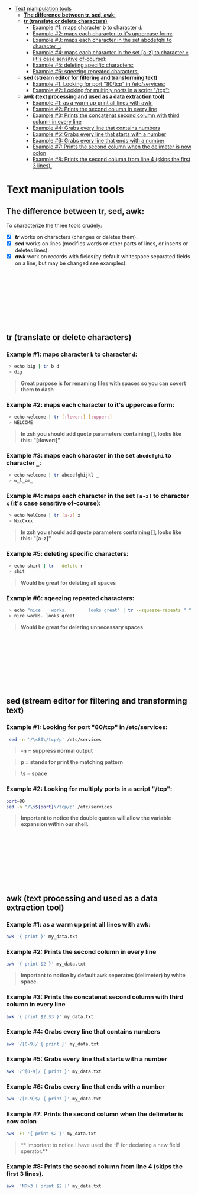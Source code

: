 <!--ts-->
   * [Text manipulation tools](#text-manipulation-tools)
      * [<strong>The difference between tr, sed, awk</strong>:](#the-difference-between-tr-sed-awk)
      * [<strong>tr (translate or delete characters)</strong>](#tr-translate-or-delete-characters)
         * [Example #1: maps character b to character <code>d</code>:](#example-1-maps-character-b-to-character-d)
         * [Example #2: maps each character to it's uppercase form:](#example-2-maps-each-character-to-its-uppercase-form)
         * [Example #3: maps each character in the set abcdefghi to character <code>_</code>:](#example-3-maps-each-character-in-the-set-abcdefghi-to-character-_)
         * [Example #4: maps each character in the set [a-z] to character <code>x</code> (it's case sensitive of-course):](#example-4-maps-each-character-in-the-set-a-z-to-character-x-its-case-sensitive-of-course)
         * [Example #5: deleting specific characters:](#example-5-deleting-specific-characters)
         * [Example #6: sqeezing repeated characters:](#example-6-sqeezing-repeated-characters)
      * [<strong>sed (stream editor for filtering and transforming text)</strong>](#sed-stream-editor-for-filtering-and-transforming-text)
         * [Example #1: Looking for port "80/tcp" in /etc/services:](#example-1-looking-for-port-80tcp-in-etcservices)
         * [Example #2: Looking for multiply ports in a script "/tcp":](#example-2-looking-for-multiply-ports-in-a-script-tcp)
      * [<strong>awk (text processing and used as a data extraction tool)</strong>](#awk-text-processing-and-used-as-a-data-extraction-tool)
         * [Example #1: as a warm up print all lines with awk:](#example-1-as-a-warm-up-print-all-lines-with-awk)
         * [Example #2: Prints the second column in every line](#example-2-prints-the-second-column-in-every-line)
         * [Example #3: Prints the concatenat second column with third column in every line](#example-3-prints-the-concatenat-second-column-with-third-column-in-every-line)
         * [Example #4: Grabs every line that contains numbers](#example-4-grabs-every-line-that-contains-numbers)
         * [Example #5: Grabs every line that starts with a number](#example-5-grabs-every-line-that-starts-with-a-number)
         * [Example #6: Grabs every line that ends with a number](#example-6-grabs-every-line-that-ends-with-a-number)
         * [Example #7: Prints the second column when the delimeter is now colon](#example-7-prints-the-second-column-when-the-delimeter-is-now-colon)
         * [Example #8: Prints the second column from line 4 (skips the first 3 lines).](#example-8-prints-the-second-column-from-line-4-skips-the-first-3-lines)

<!-- Added by: gil_diy, at: 2018-07-27T18:27+03:00 -->

<!--te-->

# Text manipulation tools

## **The difference between tr, sed, awk**:
To characterize the three tools crudely:

- [x] _**tr**_ works on characters (changes or deletes them).
- [x] _**sed**_ works on lines (modifies words or other parts of lines, or inserts or deletes lines).
- [x] _**awk**_ work on records with fields(by default whitespace separated fields on a line, but may be changed see examples).

<br/>
<br/>
<br/>
<br/>
<br/>
<br/>
<br/>
<br/>

## **tr (translate or delete characters)**
### Example #1: maps character `b` to character `d`:
```bash
 > echo big | tr b d
 > dig
```
> **Great purpose is for renaming files with spaces so you can covert them to dash**

### Example #2: maps each character to it's uppercase form:
```bash
 > echo welcome | tr [:lower:] [:upper:]
 > WELCOME
```
> **In zsh you should add quote parameters containing [], looks like this: "[:lower:]"**

### Example #3: maps each character in the set `abcdefghi` to character `_`:
```bash
 > echo welcome | tr abcdefghijkl _
 > w_l_om_
```

### Example #4: maps each character in the set `[a-z]` to character `x` (it's case sensitive of-course):
```bash
 > echo WelCome | tr [a-z] x
 > WxxCxxx
```
> **In zsh you should add quote parameters containing [], looks like this: "[a-z]"**

### Example #5: deleting specific characters:
```bash
 > echo shirt | tr --delete r
 > shit
```
> **Would be great for deleting all spaces**

### Example #6: sqeezing repeated characters:
```bash
 > echo "nice    works.        looks great" | tr --squeeze-repeats " "
 > nice works. looks great
```
> **Would be great for deleting unnecessary spaces**

<br/>
<br/>
<br/>
<br/>
<br/>
<br/>
<br/>
<br/>

## **sed (stream editor for filtering and transforming text)**

### Example #1: Looking for port "80/tcp" in /etc/services:

```bash
 sed -n '/\s80\/tcp/p' /etc/services
```

>**-n = suppress normal output&nbsp;**

>**p = stands for print the matching pattern&nbsp;**

>**\s  = space&nbsp;**


### Example #2: Looking for multiply ports in a script "/tcp":

```bash
port=80
sed -n "/\s${port}\/tcp/p" /etc/services
```

 > **Important to notice the double quotes will allow the variable expansion within our shell.**

<br/>
<br/>
<br/>
<br/>
<br/>
<br/>
<br/>
<br/>

## **awk (text processing and used as a data extraction tool)**
### Example #1: as a warm up print all lines with awk:
```bash
awk '{ print }' my_data.txt
```
### Example #2: Prints the second column in every line
```bash
awk '{ print $2 }' my_data.txt
```
 > **important to notice by default awk seperates (delimeter) by white space.**

### Example #3: Prints the concatenat second column with third column in every line

```bash
awk '{ print $2.$3 }' my_data.txt
```

### Example #4: Grabs every line that contains numbers

```bash
awk '/[0-9]/ { print }' my_data.txt
```

### Example #5: Grabs every line that starts with a number

```bash
awk '/^[0-9]/ { print }' my_data.txt
```

### Example #6: Grabs every line that ends with a number

```bash
awk '/[0-9]$/ { print }' my_data.txt
```
### Example #7: Prints the second column when the delimeter is now colon

```bash
awk -F: '{ print $2 }' my_data.txt
```
> ** important to notice I have used the -F for declaring a new field sperator.**

### Example #8: Prints the second column from line 4 (skips the first 3 lines).

```bash
awk  'NR>3 { print $2 }' my_data.txt
```
